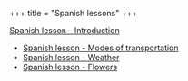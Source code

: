 +++
title = "Spanish lessons"
+++

[Spanish lesson - Introduction](/en/Spanish_lesson_-_Introduction)

  - [Spanish lesson - Modes of
    transportation](/en/Spanish_lesson_-_Modes_of_transportation)
  - [Spanish lesson - Weather](/en/Spanish_lesson_-_Weather)
  - [Spanish lesson - Flowers](/en/Spanish_lesson_-_Flowers)

